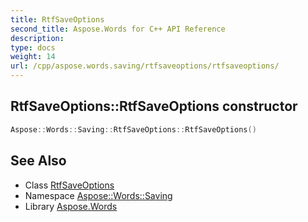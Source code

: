 ```yaml
---
title: RtfSaveOptions
second_title: Aspose.Words for C++ API Reference
description: 
type: docs
weight: 14
url: /cpp/aspose.words.saving/rtfsaveoptions/rtfsaveoptions/
---
```

## RtfSaveOptions::RtfSaveOptions constructor




```cpp
Aspose::Words::Saving::RtfSaveOptions::RtfSaveOptions()
```

## See Also

* Class [RtfSaveOptions](../)
* Namespace [Aspose::Words::Saving](../../)
* Library [Aspose.Words](../../../)
